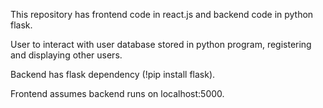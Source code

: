 This repository has frontend code in react.js and backend code in python flask.

User to interact with user database stored in python program, registering and displaying other users.

Backend has flask dependency (!pip install flask). 

Frontend assumes backend runs on localhost:5000.
